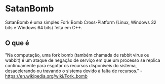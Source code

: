 # SatanBomb

SatanBomb é uma simples Fork Bomb Cross-Platform (Linux, Windows 32 bits e Windows 64 bits) feita em C++.

## O que é

"Na computação, uma fork bomb (também chamada de rabbit virus ou wabbit) é um ataque de negação de serviço em que um processo se replica continuamente para esgotar os recursos disponíveis do sistema, desacelerando ou travando o sistema devido à falta de recursos." - https://en.wikipedia.org/wiki/Fork_bomb
